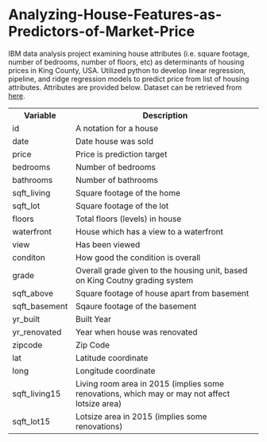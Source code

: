 # Analyzing-House-Features-as-Predictors-of-Market-Price
IBM data analysis project examining house attributes (i.e. square footage, number of bedrooms, number of floors, etc) as determinants of housing prices in King County, USA. Utilized python to develop linear regression, pipeline, and ridge regression models to predict price from list of housing attributes. Attributes are provided below. Dataset can be retrieved from [here](https://www.kaggle.com/datasets/harlfoxem/housesalesprediction). 

<table>
    <tr>
        <th>Variable</th>
        <th>Description</th>
    </tr>
    <tr>
        <td>id</td>
        <td>A notation for a house</td>
    </tr>
    <tr>
        <td>date</td>
        <td>Date house was sold</td>
    </tr>
    <tr>
        <td>price</td>
        <td>Price is prediction target</td>
    </tr>
    <tr>
        <td>bedrooms</td>
        <td>Number of bedrooms</td>
    </tr>
    <tr>
        <td>bathrooms</td>
        <td>Number of bathrooms</td>
    </tr>
    <tr>
        <td>sqft_living</td>
        <td>Square footage of the home</td>
    </tr>
    <tr>
        <td>sqft_lot</td>
        <td>Square footage of the lot</td>
    </tr>
    <tr>
        <td>floors</td>
        <td>Total floors (levels) in house</td>
    </tr>
    <tr>
        <td>waterfront</td>
        <td>House which has a view to a waterfront</td>
    </tr>
    <tr>
        <td>view</td>
        <td>Has been viewed</td>
    </tr>
    <tr>
        <td>conditon</td>
        <td>How good the condition is overall</td>
    </tr>
    <tr>
        <td>grade</td>
        <td>Overall grade given to the housing unit, based on King Coutny grading system</td>
    </tr>
    <tr>
        <td>sqft_above</td>
        <td>Square footage of house apart from basement</td>
    </tr>
    <tr>
        <td>sqft_basement</td>
        <td>Sqaure footage of the basement</td>
    </tr>
    <tr>
        <td>yr_built</td>
        <td>Built Year</td>
    </tr>
    <tr>
        <td>yr_renovated</td>
        <td>Year when house was renovated</td>
    </tr>
    <tr>
        <td>zipcode</td>
        <td>Zip Code</td>
    </tr>
    <tr>
        <td>lat</td>
        <td>Latitude coordinate</td>
    </tr>
    <tr>
        <td>long</td>
        <td>Longitude coordinate</td>
    </tr>
    <tr>
        <td>sqft_living15</td>
        <td>Living room area in 2015 (implies some renovations, which may or may not affect lotsize area)</td>
    </tr>
    <tr>
        <td>sqft_lot15</td>
        <td>Lotsize area in 2015 (implies some renovations)</td>
    </tr>
</table>
